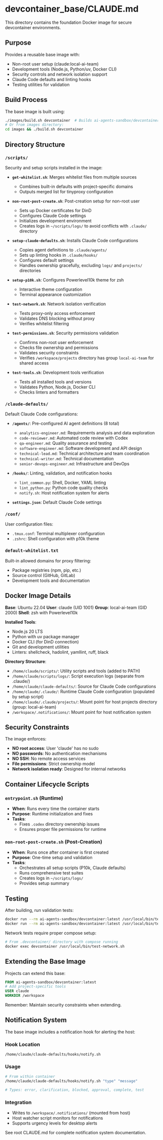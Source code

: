 # devcontainer_base/CLAUDE.md

This directory contains the foundation Docker image for secure devcontainer environments.

## Purpose

Provides a reusable base image with:
- Non-root user setup (claude:local-ai-team)
- Development tools (Node.js, Python/uv, Docker CLI)
- Security controls and network isolation support
- Claude Code defaults and linting hooks
- Testing utilities for validation

## Build Process

The base image is built using:
```bash
./images/build.sh devcontainer  # Builds ai-agents-sandbox/devcontainer:latest
# Or from images directory:
cd images && ./build.sh devcontainer
```

## Directory Structure

### `/scripts/`
Security and setup scripts installed in the image:

- **`get-whitelist.sh`**: Merges whitelist files from multiple sources
  - Combines built-in defaults with project-specific domains
  - Outputs merged list for tinyproxy configuration
  
- **`non-root-post-create.sh`**: Post-creation setup for non-root user
  - Sets up Docker certificates for DinD
  - Configures Claude Code settings
  - Initializes development environment
  - Creates logs in `~/scripts/logs/` to avoid conflicts with `.claude/` directory

- **`setup-claude-defaults.sh`**: Installs Claude Code configurations
  - Copies agent definitions to `.claude/agents/`
  - Sets up linting hooks in `.claude/hooks/`
  - Configures default settings
  - Handles ownership gracefully, excluding `logs/` and `projects/` directories

- **`setup-p10k.sh`**: Configures Powerlevel10k theme for zsh
  - Interactive theme configuration
  - Terminal appearance customization

- **`test-network.sh`**: Network isolation verification
  - Tests proxy-only access enforcement
  - Validates DNS blocking without proxy
  - Verifies whitelist filtering

- **`test-permissions.sh`**: Security permissions validation
  - Confirms non-root user enforcement
  - Checks file ownership and permissions
  - Validates security constraints
  - Verifies `/workspace/projects` directory has group `local-ai-team` for shared access

- **`test-tools.sh`**: Development tools verification
  - Tests all installed tools and versions
  - Validates Python, Node.js, Docker CLI
  - Checks linters and formatters

### `/claude-defaults/`
Default Claude Code configurations:

- **`/agents/`**: Pre-configured AI agent definitions (8 total)
  - `analytics-engineer.md`: Requirements analysis and data exploration
  - `code-reviewer.md`: Automated code review with Codex
  - `qa-engineer.md`: Quality assurance and testing
  - `software-engineer.md`: Software development and API design
  - `technical-lead.md`: Technical architecture and team coordination
  - `technical-writer.md`: Technical documentation
  - `senior-devops-engineer.md`: Infrastructure and DevOps

- **`/hooks/`**: Linting, validation, and notification hooks
  - `lint_common.py`: Shell, Docker, YAML linting
  - `lint_python.py`: Python code quality checks
  - `notify.sh`: Host notification system for alerts

- **`settings.json`**: Default Claude Code settings

### `/conf/`
User configuration files:
- `.tmux.conf`: Terminal multiplexer configuration
- `.zshrc`: Shell configuration with p10k theme

### `default-whitelist.txt`
Built-in allowed domains for proxy filtering:
- Package registries (npm, pip, etc.)
- Source control (GitHub, GitLab)
- Development tools and documentation

## Docker Image Details

**Base**: Ubuntu 22.04
**User**: claude (UID 1001)
**Group**: local-ai-team (GID 2000)
**Shell**: zsh with Powerlevel10k

**Installed Tools**:
- Node.js 20 LTS
- Python with uv package manager
- Docker CLI (for DinD connection)
- Git and development utilities
- Linters: shellcheck, hadolint, yamllint, ruff, black

**Directory Structure**:
- `/home/claude/scripts/`: Utility scripts and tools (added to PATH)
- `/home/claude/scripts/logs/`: Script execution logs (separate from .claude/)
- `/home/claude/claude-defaults/`: Source for Claude Code configurations
- `/home/claude/.claude/`: Runtime Claude Code configuration (populated by setup script)
- `/home/claude/.claude/projects/`: Mount point for host projects directory (group: local-ai-team)
- `/workspace/.notifications/`: Mount point for host notification system

## Security Constraints

The image enforces:
- **NO root access**: User 'claude' has no sudo
- **NO passwords**: No authentication mechanisms
- **NO SSH**: No remote access services
- **File permissions**: Strict ownership model
- **Network isolation ready**: Designed for internal networks

## Container Lifecycle Scripts

### `entrypoint.sh` (Runtime)
- **When**: Runs every time the container starts
- **Purpose**: Runtime initialization and fixes
- **Tasks**:
  - Fixes `.codex` directory ownership issues
  - Ensures proper file permissions for runtime

### `non-root-post-create.sh` (Post-Creation)
- **When**: Runs once after container is first created
- **Purpose**: One-time setup and validation
- **Tasks**:
  - Orchestrates all setup scripts (P10k, Claude defaults)
  - Runs comprehensive test suites
  - Creates logs in `~/scripts/logs/`
  - Provides setup summary

## Testing

After building, run validation tests:
```bash
docker run --rm ai-agents-sandbox/devcontainer:latest /usr/local/bin/test-tools.sh
docker run --rm ai-agents-sandbox/devcontainer:latest /usr/local/bin/test-permissions.sh
```

Network tests require proper compose setup:
```bash
# From .devcontainer/ directory with compose running
docker exec devcontainer /usr/local/bin/test-network.sh
```

## Extending the Base Image

Projects can extend this base:
```dockerfile
FROM ai-agents-sandbox/devcontainer:latest
# Add project-specific tools
USER claude
WORKDIR /workspace
```

Remember: Maintain security constraints when extending.

## Notification System

The base image includes a notification hook for alerting the host:

### Hook Location
`/home/claude/claude-defaults/hooks/notify.sh`

### Usage
```bash
# From within container
/home/claude/claude-defaults/hooks/notify.sh "type" "message"

# Types: error, clarification, blocked, approval, complete, test
```

### Integration
- Writes to `/workspace/.notifications/` (mounted from host)
- Host watcher script monitors for notifications
- Supports urgency levels for desktop alerts

See root CLAUDE.md for complete notification system documentation.